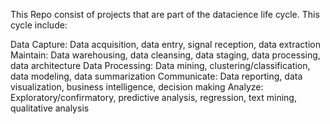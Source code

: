 This Repo consist of projects that are part of the datacience life cycle. This cycle include:

Data Capture: Data acquisition, data entry, signal reception, data extraction
Maintain: Data warehousing, data cleansing, data staging, data processing, data architecture
Data Processing: Data mining, clustering/classification, data modeling, data summarization
Communicate: Data reporting, data visualization, business intelligence, decision making
Analyze: Exploratory/confirmatory, predictive analysis, regression, text mining, qualitative analysis 
